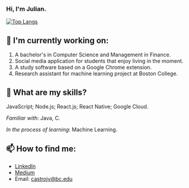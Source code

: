 ### Hi, I'm Julian.

[![Top Langs](https://github-readme-stats.vercel.app/api/top-langs/?username=juliancstrocodes)](https://github.com/juliancstrocodes/github-readme-stats)

## 🌱 I'm currently working on:
1. A bachelor's in Computer Science and Management in Finance.
2. Social media application for students that enjoy living in the moment.
3. A study software based on a Google Chrome extension.
4. Research assistant for machine learning project at Boston College.

## 🤔 What are my skills?
JavaScript; Node.js; React.js; React Native; Google Cloud.

_Familiar with_: Java, C.

_In the process of learning_: Machine Learning.

## 📫 How to find me:
- [LinkedIn](https://www.linkedin.com/in/julian-castro-7950aa1a7/)
- [Medium](https://medium.com/@jcast5008)
- Email: castrojv@bc.edu

